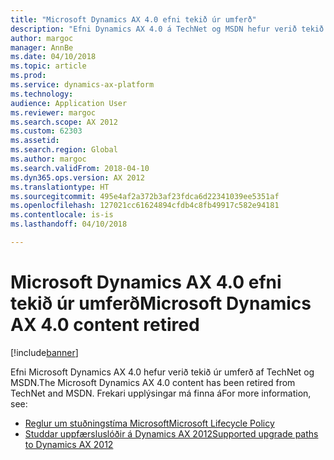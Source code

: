 ```yaml
---
title: "Microsoft Dynamics AX 4.0 efni tekið úr umferð"
description: "Efni Dynamics AX 4.0 á TechNet og MSDN hefur verið tekið úr umferð."
author: margoc
manager: AnnBe
ms.date: 04/10/2018
ms.topic: article
ms.prod: 
ms.service: dynamics-ax-platform
ms.technology: 
audience: Application User
ms.reviewer: margoc
ms.search.scope: AX 2012
ms.custom: 62303
ms.assetid: 
ms.search.region: Global
ms.author: margoc
ms.search.validFrom: 2018-04-10
ms.dyn365.ops.version: AX 2012
ms.translationtype: HT
ms.sourcegitcommit: 495e4af2a372b3af23fdca6d22341039ee5351af
ms.openlocfilehash: 127021cc61624894cfdb4c8fb49917c582e94181
ms.contentlocale: is-is
ms.lasthandoff: 04/10/2018

---
```


# <a name="microsoft-dynamics-ax-40-content-retired"></a><span data-ttu-id="12c4a-103">Microsoft Dynamics AX 4.0 efni tekið úr umferð</span><span class="sxs-lookup"><span data-stu-id="12c4a-103">Microsoft Dynamics AX 4.0 content retired</span></span>

[!include[banner](../includes/banner.md)]

<span data-ttu-id="12c4a-104">Efni Microsoft Dynamics AX 4.0 hefur verið tekið úr umferð af TechNet og MSDN.</span><span class="sxs-lookup"><span data-stu-id="12c4a-104">The Microsoft Dynamics AX 4.0 content has been retired from TechNet and MSDN.</span></span> <span data-ttu-id="12c4a-105">Frekari upplýsingar má finna á</span><span class="sxs-lookup"><span data-stu-id="12c4a-105">For more information, see:</span></span> 

- [<span data-ttu-id="12c4a-106">Reglur um stuðningstíma Microsoft</span><span class="sxs-lookup"><span data-stu-id="12c4a-106">Microsoft Lifecycle Policy</span></span>](https://support.microsoft.com/en-us/lifecycle/search?alpha=Microsoft%20Dynamics%20AX%204.0) 
- [<span data-ttu-id="12c4a-107">Studdar uppfærsluslóðir á Dynamics AX 2012</span><span class="sxs-lookup"><span data-stu-id="12c4a-107">Supported upgrade paths to Dynamics AX 2012</span></span>](https://technet.microsoft.com/en-us/library/dd362093.aspx) 

